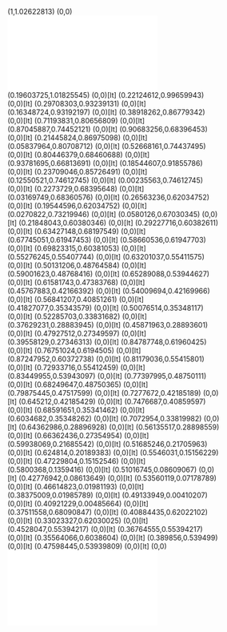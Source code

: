 <figure>
<div class="picture">
<p>(1,1.02622813) (0,0)<span><embed src="/source/chapter1/tree14.pdf" /></span>
(0.19603725,1.01825545)<span> (0,0)[lt]</span>
(0.22124612,0.99659943)<span> (0,0)[lt]</span>
(0.29708303,0.93239131)<span> (0,0)[lt]</span>
(0.16348724,0.93192197)<span> (0,0)[lt]</span>
(0.38918262,0.86779342)<span> (0,0)[lt]</span>
(0.71193831,0.80656809)<span> (0,0)[lt]</span>
(0.87045887,0.74452121)<span> (0,0)[lt]</span>
(0.90683256,0.68396453)<span> (0,0)[lt]</span>
(0.21445824,0.86975098)<span> (0,0)[lt]</span>
(0.05837964,0.80708712)<span> (0,0)[lt]</span>
(0.52668161,0.74437495)<span> (0,0)[lt]</span>
(0.80446379,0.68460688)<span> (0,0)[lt]</span>
(0.93781695,0.66813691)<span> (0,0)[lt]</span>
(0.18544607,0.91855786)<span> (0,0)[lt]</span>
(0.23709046,0.85726491)<span> (0,0)[lt]</span>
(0.12550521,0.74612745)<span> (0,0)[lt]</span>
(0.00235563,0.74612745)<span> (0,0)[lt]</span>
(0.2273729,0.68395648)<span> (0,0)[lt]</span>
(0.03169749,0.68360576)<span> (0,0)[lt]</span>
(0.26563236,0.62034752)<span> (0,0)[lt]</span>
(0.19544596,0.62034752)<span> (0,0)[lt]</span>
(0.0270822,0.73219946)<span> (0,0)[lt]</span>
(0.0580126,0.67030345)<span> (0,0)[lt]</span>
(0.21848043,0.60380346)<span> (0,0)[lt]</span>
(0.29227716,0.60382611)<span> (0,0)[lt]</span>
(0.63427148,0.68197549)<span> (0,0)[lt]</span>
(0.67745051,0.61947453)<span> (0,0)[lt]</span>
(0.58660536,0.61947703)<span> (0,0)[lt]</span>
(0.69823315,0.60381053)<span> (0,0)[lt]</span>
(0.55276245,0.55407744)<span> (0,0)[lt]</span>
(0.63201037,0.55411575)<span> (0,0)[lt]</span>
(0.50131206,0.48764584)<span> (0,0)[lt]</span>
(0.59001623,0.48768416)<span> (0,0)[lt]</span>
(0.65289088,0.53944627)<span> (0,0)[lt]</span>
(0.61581743,0.47383768)<span> (0,0)[lt]</span>
(0.45767883,0.42166392)<span> (0,0)[lt]</span>
(0.54009694,0.42169966)<span> (0,0)[lt]</span>
(0.56841207,0.40851261)<span> (0,0)[lt]</span>
(0.41827077,0.35343579)<span> (0,0)[lt]</span>
(0.50076514,0.35348117)<span> (0,0)[lt]</span>
(0.52285703,0.33831682)<span> (0,0)[lt]</span>
(0.37629231,0.28883945)<span> (0,0)[lt]</span>
(0.45871963,0.28893601)<span> (0,0)[lt]</span>
(0.47927512,0.27349597)<span> (0,0)[lt]</span>
(0.39558129,0.27346313)<span> (0,0)[lt]</span>
(0.84787748,0.61960425)<span> (0,0)[lt]</span>
(0.76751024,0.6194505)<span> (0,0)[lt]</span>
(0.87247952,0.60372738)<span> (0,0)[lt]</span>
(0.81179036,0.55415801)<span> (0,0)[lt]</span>
(0.72933716,0.55412459)<span> (0,0)[lt]</span>
(0.83449955,0.53943097)<span> (0,0)[lt]</span>
(0.77397995,0.48750111)<span> (0,0)[lt]</span>
(0.68249647,0.48750365)<span> (0,0)[lt]</span>
(0.79875445,0.47517599)<span> (0,0)[lt]</span>
(0.7277672,0.42185189)<span> (0,0)[lt]</span>
(0.645212,0.42185429)<span> (0,0)[lt]</span>
(0.7476687,0.40859597)<span> (0,0)[lt]</span>
(0.68591651,0.35341462)<span> (0,0)[lt]</span>
(0.6034682,0.35348262)<span> (0,0)[lt]</span>
(0.7072954,0.33819982)<span> (0,0)[lt]</span>
(0.64362986,0.28896928)<span> (0,0)[lt]</span>
(0.56135517,0.28898559)<span> (0,0)[lt]</span>
(0.66362436,0.27354954)<span> (0,0)[lt]</span>
(0.59938069,0.21685542)<span> (0,0)[lt]</span>
(0.51685246,0.21705963)<span> (0,0)[lt]</span>
(0.624814,0.20189383)<span> (0,0)[lt]</span>
(0.5546031,0.15156229)<span> (0,0)[lt]</span>
(0.47229804,0.15152546)<span> (0,0)[lt]</span>
(0.5800368,0.1359416)<span> (0,0)[lt]</span>
(0.51016745,0.08609067)<span> (0,0)[lt]</span>
(0.42776942,0.08613649)<span> (0,0)[lt]</span>
(0.53560119,0.07178789)<span> (0,0)[lt]</span>
(0.46614823,0.01981193)<span> (0,0)[lt]</span>
(0.38375009,0.01985789)<span> (0,0)[lt]</span>
(0.49133949,0.00410207)<span> (0,0)[lt]</span>
(0.40921229,0.00485664)<span> (0,0)[lt]</span>
(0.37511558,0.68090847)<span> (0,0)[lt]</span>
(0.40884435,0.62022102)<span> (0,0)[lt]</span>
(0.33023327,0.62030025)<span> (0,0)[lt]</span>
(0.4528047,0.55394217)<span> (0,0)[lt]</span>
(0.36764555,0.55394217)<span> (0,0)[lt]</span>
(0.35564066,0.6038604)<span> (0,0)[lt]</span> (0.389856,0.539499)<span>
(0,0)[lt]</span> (0.47598445,0.53939809)<span> (0,0)[lt]</span>
(0,0)<span><embed src="/source/chapter1/tree14.pdf" /></span></p>
</div>
</figure>
